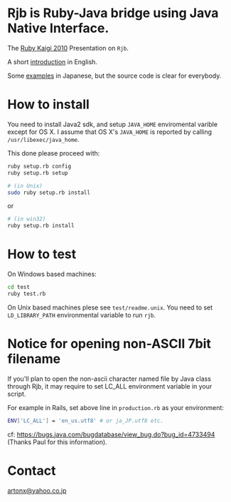 # Rjb is Ruby-Java bridge using Java Native Interface.

The [Ruby Kaigi 2010](http://www.slideshare.net/artonx/j-ruby-kaigi-2010)
Presentation on `Rjb`.

A short [introduction](https://www.artonx.org/collabo/backyard/?RubyJavaBridge)
in English.

Some [examples](https://www.artonx.org/collabo/backyard/?RjbQandA) in
Japanese, but the source code is clear for everybody.

# How to install

You need to install Java2 sdk, and setup `JAVA_HOME` enviromental
varible except for OS X. I assume that OS X's `JAVA_HOME` is reported
by calling `/usr/libexec/java_home`.

This done please proceed with:

``` bash
ruby setup.rb config
ruby setup.rb setup
```

``` bash
# (in Unix)
sudo ruby setup.rb install
```

or

``` bash
# (in win32)
ruby setup.rb install
```

# How to test

On Windows based machines:

``` bash
cd test
ruby test.rb
```

On Unix based machines plese see `test/readme.unix`. You need to set
`LD_LIBRARY_PATH` environmental variable to run `rjb`.

# Notice for opening non-ASCII 7bit filename

If you'll plan to open the non-ascii character named file by Java
class through Rjb, it may require to set LC_ALL environment variable
in your script.

For example in Rails, set above line in `production.rb` as your environment:

``` bash
ENV['LC_ALL'] = 'en_us.utf8' # or ja_JP.utf8 etc.
```

cf: https://bugs.java.com/bugdatabase/view_bug.do?bug_id=4733494
   (Thanks Paul for this information).

# Contact
artonx@yahoo.co.jp
